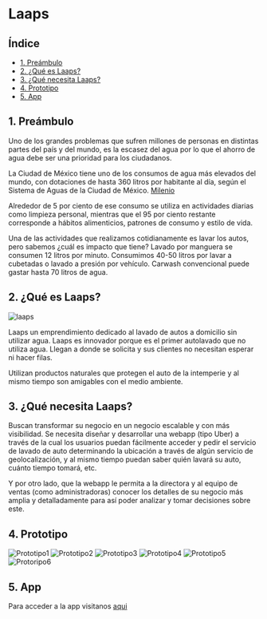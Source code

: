 # Laaps


## Índice

* [1. Preámbulo](#1-preámbulo)
* [2. ¿Qué es Laaps?](#2-¿qué-es-Laaps?)
* [3. ¿Qué necesita Laaps?](#3-¿qué-necesita-Laaps?)
* [4. Prototipo](#4-prototipo)
* [5. App](#5-app)

## 1. Preámbulo

Uno de los grandes problemas que sufren millones de personas en distintas partes del país y del mundo, es la escasez del agua por lo que el ahorro de agua debe ser una prioridad para los ciudadanos.


La Ciudad de México tiene uno de los consumos de agua más elevados del mundo, con dotaciones de hasta 360 litros por habitante al día, según el Sistema de Aguas de la Ciudad de México. 
[Milenio](https://www.milenio.com/politica/comunidad/cuanta-agua-gasta-un-mexicano-al-dia)

Alrededor de 5 por ciento de ese consumo se utiliza en actividades diarias como limpieza personal, mientras que el 95 por ciento restante corresponde a hábitos alimenticios, patrones de consumo y estilo de vida.

Una de las actividades que realizamos cotidianamente es lavar los autos, pero sabemos ¿cuál es impacto que tiene?
Lavado por manguera se consumen 12 litros por minuto. 
Consumimos 40-50 litros por lavar a cubetadas o lavado a presión por vehículo.
Carwash convencional puede gastar hasta 70 litros de agua.

## 2. ¿Qué es Laaps?
![laaps](public/images/Laaps.png)

Laaps un emprendimiento dedicado al lavado de autos a domicilio sin utilizar agua.
Laaps es innovador porque es el primer autolavado que no utiliza agua.
 Llegan  a donde se solicita y sus clientes no necesitan esperar ni hacer filas.
 
 Utilizan productos naturales que protegen el auto de la intemperie y al mismo tiempo son amigables con el medio ambiente.
 
## 3. ¿Qué necesita Laaps?
Buscan transformar su negocio en un negocio escalable y con más visibilidad. 
Se necesita diseñar y desarrollar una webapp (tipo Uber) a través de la cual los usuarios puedan fácilmente acceder y pedir el servicio de lavado de auto determinando la ubicación a través de algún servicio de geolocalización, y al mismo tiempo puedan saber quién lavará su auto, cuánto tiempo tomará, etc. 


Y por otro lado, que la webapp le permita a la directora y al equipo de ventas (como administradoras) conocer los detalles de su negocio más amplia y detalladamente para así poder analizar y tomar decisiones sobre este. 

## 4. Prototipo

![Prototipo1](public/images/prototipo1.png)  ![Prototipo2](public/images/prototipo2.png)
![Prototipo3](public/images/prototipo3.png)  ![Prototipo4](public/images/prototipo4.png)
![Prototipo5](public/images/prototipo5.png)  ![Protoripo6](public/images/prototipo6.png)

## 5. App

Para acceder a la app visitanos [aqui](https://laaps.vercel.app/)

